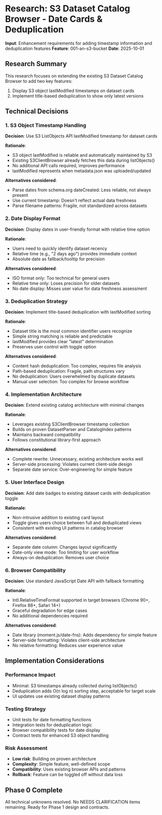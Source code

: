 # Research: S3 Dataset Catalog Browser - Date Cards & Deduplication

**Input**: Enhancement requirements for adding timestamp information and deduplication features
**Feature**: 001-an-s3-bucket
**Date**: 2025-10-01

## Research Summary

This research focuses on extending the existing S3 Dataset Catalog Browser to add two key features:
1. Display S3 object lastModified timestamps on dataset cards
2. Implement title-based deduplication to show only latest versions

## Technical Decisions

### 1. S3 Object Timestamp Handling

**Decision**: Use S3 ListObjects API lastModified timestamp for dataset cards

**Rationale**:
- S3 object lastModified is reliable and automatically maintained by S3
- Existing S3ClientBrowser already fetches this data during listObjects()
- No additional API calls required, improves performance
- lastModified represents when metadata.json was uploaded/updated

**Alternatives considered**:
- Parse dates from schema.org dateCreated: Less reliable, not always present
- Use current timestamp: Doesn't reflect actual data freshness
- Parse filename patterns: Fragile, not standardized across datasets

### 2. Date Display Format

**Decision**: Display dates in user-friendly format with relative time option

**Rationale**:
- Users need to quickly identify dataset recency
- Relative time (e.g., "2 days ago") provides immediate context
- Absolute date as fallback/tooltip for precision

**Alternatives considered**:
- ISO format only: Too technical for general users
- Relative time only: Loses precision for older datasets
- No date display: Misses user value for data freshness assessment

### 3. Deduplication Strategy

**Decision**: Implement title-based deduplication with lastModified sorting

**Rationale**:
- Dataset title is the most common identifier users recognize
- Simple string matching is reliable and predictable
- lastModified provides clear "latest" determination
- Preserves user control with toggle option

**Alternatives considered**:
- Content hash deduplication: Too complex, requires file analysis
- Path-based deduplication: Fragile, path structures vary
- No deduplication: Users overwhelmed by duplicate datasets
- Manual user selection: Too complex for browse workflow

### 4. Implementation Architecture

**Decision**: Extend existing catalog architecture with minimal changes

**Rationale**:
- Leverages existing S3ClientBrowser timestamp collection
- Builds on proven DatasetParser and CatalogIndex patterns
- Maintains backward compatibility
- Follows constitutional library-first approach

**Alternatives considered**:
- Complete rewrite: Unnecessary, existing architecture works well
- Server-side processing: Violates current client-side design
- Separate date service: Over-engineering for simple feature

### 5. User Interface Design

**Decision**: Add date badges to existing dataset cards with deduplication toggle

**Rationale**:
- Non-intrusive addition to existing card layout
- Toggle gives users choice between full and deduplicated views
- Consistent with existing UI patterns in catalog browser

**Alternatives considered**:
- Separate date column: Changes layout significantly
- Date-only view mode: Too limiting for user workflow
- Always-on deduplication: Removes user choice

### 6. Browser Compatibility

**Decision**: Use standard JavaScript Date API with fallback formatting

**Rationale**:
- Intl.RelativeTimeFormat supported in target browsers (Chrome 90+, Firefox 88+, Safari 14+)
- Graceful degradation for edge cases
- No additional dependencies required

**Alternatives considered**:
- Date library (moment.js/date-fns): Adds dependency for simple feature
- Server-side formatting: Violates client-side architecture
- No relative formatting: Reduces user experience value

## Implementation Considerations

### Performance Impact
- Minimal: S3 timestamps already collected during listObjects()
- Deduplication adds O(n log n) sorting step, acceptable for target scale
- UI updates use existing dataset display patterns

### Testing Strategy
- Unit tests for date formatting functions
- Integration tests for deduplication logic
- Browser compatibility tests for date display
- Contract tests for enhanced S3 object handling

### Risk Assessment
- **Low risk**: Building on proven architecture
- **Complexity**: Simple feature, well-defined scope
- **Compatibility**: Uses existing browser APIs and patterns
- **Rollback**: Feature can be toggled off without data loss

## Phase 0 Complete

All technical unknowns resolved. No NEEDS CLARIFICATION items remaining. Ready for Phase 1 design and contracts.